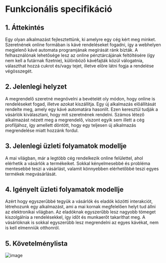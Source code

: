 
# Funkcionális specifikáció
## 1. Áttekintés
Egy olyan alkalmazást fejlesztettünk, ki amelyre egy cég kért meg minket. Szeretnének online formában is kávé rendeléseket fogadni, így a webhelyen megjelenő kávé automata programjának megírását ránk bízták. A felhasználónak lehetősége lesz az online pénztárcájának feltöltésére (így nem kell a futárnak fizetnie), különböző kávéfajták közül válogatnia, választhat hozzá cukrot és/vagy tejet, illetve előre látni fogja a rendelése végösszegét.

## 2. Jelenlegi helyzet
A megrendelő szeretné megnövelni a bevételét oly módon, hogy online is rendeléseket fogad, illetve azokat kiszállítja. Egy új alkalmazás előállítását rendelte meg, amely egy kávé automatára hasonlít. Ezen keresztül tudják a vásárlók kiválasztani, hogy mit szeretnének rendelni. Számos létező alkalmazást nézett meg a megrendelő, viszont egyik sem illett a cég profiljához, így amellett döntött, hogy egy teljesen új alkalmazás megrendelése miatt hozzánk fordul.

## 3. Jelenlegi üzleti folyamatok modellje
A mai világban, már a legtöbb cég rendelkezik online felülettel, ahol elérhetik a vásárlók a termékeiket. Sokkal kényelmesebbé és probléma mentesebbé teszi a vásárlást, valamit könnyebben elérhetőbbé teszi egyes termékek megvásárlását.

## 4. Igényelt üzleti folyamatok modellje
Azért hogy egyszerűbbé tegyük a vásárlók és eladók közötti interakciót, létrehozunk egy alkalmazást, ami a mai kornak megfelelően helyt tud állni az elektronikai világban. Az eladóknak egyszerűbb lesz nagyobb tömeget kiszolgálnia a rendelésekkel, így időt és munkaerőt takaríthat meg. A vásárlóknak is sokkal egyszerűbb lesz megrendelni az egyes kávékat, nem is kell elmenniük otthonról.

## 5. Követelménylista
![image](https://user-images.githubusercontent.com/78543866/193148703-8dcecec4-6dfd-46f8-a630-b26f20f6b648.png)
